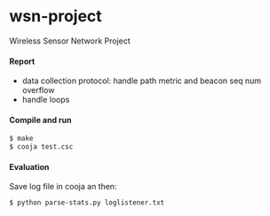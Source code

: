 # wsn-project
Wireless Sensor Network Project


#### Report

- data collection protocol: handle path metric and beacon seq num overflow
- handle loops


#### Compile and run

```sh
$ make
$ cooja test.csc
```

#### Evaluation

Save log file in cooja an then:

```sh
$ python parse-stats.py loglistener.txt
```
